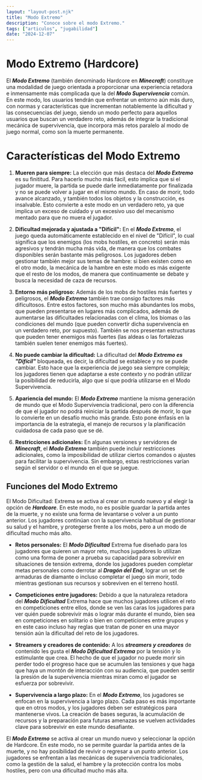 ```yaml
---
layout: "layout-post.njk"
title: "Modo Extremo"
description: "Conoce sobre el modo Extremo."
tags: ["articulos", "jugabilidad"]
date: "2024-12-07"
---
```


# Modo Extremo (Hardcore)

El ***Modo Extremo*** (también denominado Hardcore en ***Minecraft***) constituye una modalidad de juego orientada a proporcionar una experiencia retadora e inmensamente más complicada que la del ***Modo Supervivencia*** común. En este modo, los usuarios tendrán que enfrentar un entorno aún más duro, con normas y características que incrementan notablemente la dificultad y las consecuencias del juego, siendo un modo perfecto para aquellos usuarios que buscan un verdadero reto, además de integrar la tradicional mecánica de supervivencia, que incorpora más retos paralelo al modo de juego normal, como son la muerte permanente.

# Características del Modo Extremo

1. **Mueren para siempre:**
La elección que más destaca del ***Modo Extremo*** es su finititud. Para hacerlo mucho más fácil, esto implica que si el jugador muere, la partida se puede darle inmediatamente por finalizada y no se puede volver a jugar en el mismo mundo. En caso de morir, todo avance alcanzado, y también todos los objetos y la construcción, es insalvable. Esto convierte a este modo en un verdadero reto, ya que implica un exceso de cuidado y un excesivo uso del mecanismo mentado para que no muera el jugador.

2. **Dificultad mejorada y ajustada a "Difícil":**
En el ***Modo Extremo***, el juego queda automáticamente establecido en el nivel de "Difícil", lo cual significa que los enemigos (los mobs hostiles, en concreto) serán más agresivos y tendrán mucha más vida, de manera que los combates disponibles serán bastante más peligrosos. Los jugadores deben gestionar también mejor sus temas de hambre: si bien existen como en el otro modo, la mecánica de la hambre en este modo es más exigente que el resto de los modos, de manera que continuamente se debate y busca la necesidad de caza de recursos.

3. **Entorno más peligroso:**
Además de los mobs de hostiles más fuertes y peligrosos, el ***Modo Extremo*** también trae consigo factores más difícultosos. Entre estos factores, son mucho más abundantes los mobs, que pueden presentarse en lugares más complicados, además de aumentarse las dificultades relacionadas con el clima, los biomas o las condiciones del mundo (que pueden convertir dicha supervivencia en un verdadero reto, por supuesto). También se nos presentan estructuras que pueden tener enemigos más fuertes (las aldeas o las fortalezas también suelen tener enemigos más fuertes).

4. **No puede cambiar la dificultad:**
La dificultad del ***Modo Extremo es "Difícil"*** bloqueada, es decir, la dificultad se establece y no se puede cambiar. Esto hace que la experiencia de juego sea siempre compleja; los jugadores tienen que adaptarse a este contexto y no podrán utilizar la posibilidad de reducirla, algo que sí que podría utilizarse en el Modo Supervivencia.

5. **Apariencia del mundo:**
El ***Modo Extremo*** mantiene la misma generación de mundo que el Modo Supervivencia tradicional, pero con la diferencia de que el jugador no podrá reiniciar la partida después de morir, lo que lo convierte en un desafío mucho más grande. Esto pone énfasis en la importancia de la estrategia, el manejo de recursos y la planificación cuidadosa de cada paso que se dé.

6. **Restricciones adicionales:**
En algunas versiones y servidores de ***Minecraft***, el ***Modo Extremo*** también puede incluir restricciones adicionales, como la imposibilidad de utilizar ciertos comandos o ajustes para facilitar la supervivencia. Sin embargo, estas restricciones varían según el servidor o el mundo en el que se juegue.

## Funciones del Modo Extremo

El Modo Dificultad:
Extrema se activa al crear un mundo nuevo y al elegir la opción de ***Hardcore***. En este modo, no es posible guardar la partida antes de la muerte, y no existe una forma de levantarse o volver a un punto anterior. Los jugadores continúan con la supervivencia habitual de gestionar su salud y el hambre, y protegerse frente a los mobs, pero a un modo de dificultad mucho más alto.

- **Retos personales:**
El ***Modo Dificultad*** Extrema fue diseñado para los jugadores que quieren un mayor reto, muchos jugadores lo utilizan como una forma de poner a prueba su capacidad para sobrevivir en situaciones de tensión extrema, donde los jugadores pueden completar metas personales como derrotar al ***Dragón del End***, lograr un set de armaduras de diamante o incluso completar el juego sin morir, todo mientras gestionan sus recursos y sobreviven en el terreno hostil.

- **Competiciones entre jugadores:**
Debido a que la naturaleza retadora del ***Modo Dificultad*** Extrema hace que muchos jugadores utilicen el reto en competiciones entre ellos, donde se ven las caras los jugadores para ver quién puede sobrevivir más o lograr más durante el mundo, bien sea en competiciones en solitario o bien en competiciones entre grupos y en este caso incluso hay reglas que tratan de poner en una mayor tensión aún la dificultad del reto de los jugadores.

- **Streamers y creadores de contenido:**
A los ***streamers y creadores*** de contenido les gusta el ***Modo Dificultad Extrema*** por la tensión y lo estimulante que crea. El hecho de que el jugador no puede morir sin perder todo el progreso hace que se acumulen las tensiones y que haga que haya un montón de interacción con su audiencia, que pueden sentir la presión de la supervivencia mientras miran como el jugador se esfuerza por sobrevivir. 

- **Supervivencia a largo plazo:**
En el ***Modo Extremo***, los jugadores se enfocan en la supervivencia a largo plazo. Cada paso es más importante que en otros modos, y los jugadores deben ser estratégicos para mantenerse vivos. La creación de bases seguras, la acumulación de recursos y la preparación para futuras amenazas se vuelven actividades clave para sobrevivir en este mundo desafiante.

El ***Modo Extremo*** se activa al crear un mundo nuevo y seleccionar la opción de Hardcore. En este modo, no se permite guardar la partida antes de la muerte, y no hay posibilidad de revivir o regresar a un punto anterior. Los jugadores se enfrentan a las mecánicas de supervivencia tradicionales, como la gestión de la salud, el hambre y la protección contra los mobs hostiles, pero con una dificultad mucho más alta.
